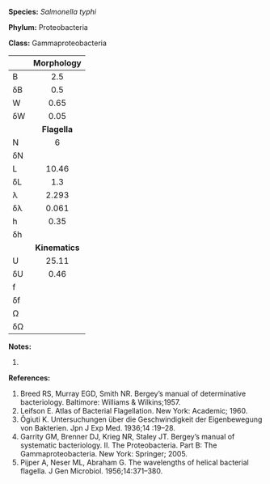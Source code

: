 **Species:** *Salmonella typhi*

**Phylum:** Proteobacteria

**Class:** Gammaproteobacteria

|    | **Morphology** |
|:-- | :------------: |
| B  | 2.5 |
| δB | 0.5 |
| W  | 0.65 |
| δW | 0.05 |
|    | **Flagella** |
| N  | 6 |
| δN |  |
| L  | 10.46 |
| δL | 1.3 |
| λ  | 2.293 |
| δλ | 0.061 |
| h  | 0.35 |
| δh |  |
|    | **Kinematics** |
| U  | 25.11 |
| δU | 0.46 |
| f  |  |
| δf |  |
| Ω  |  |
| δΩ |  |

**Notes:**

1.

**References:**

1. Breed RS, Murray EGD, Smith NR.  Bergey’s manual of determinative bacteriology.  Baltimore:  Williams & Wilkins;1957.
1. Leifson E.  Atlas of Bacterial Flagellation.  New York:  Academic; 1960.
1. Ôgiuti K.  Untersuchungen über die Geschwindigkeit der Eigenbewegung von Bakterien.  Jpn J Exp Med. 1936;14 :19–28.
1. Garrity GM, Brenner DJ, Krieg NR, Staley JT.  Bergey’s manual of systematic bacteriology. II. The Proteobacteria. Part B: The Gammaproteobacteria.  New York:  Springer; 2005.
1. Pijper A, Neser ML, Abraham G.  The wavelengths of helical bacterial flagella.  J Gen Microbiol. 1956;14:371–380.
